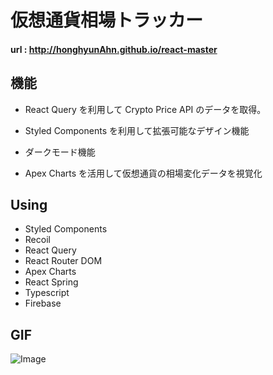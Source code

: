 # 仮想通貨相場トラッカー

#### url : http://honghyunAhn.github.io/react-master

## 機能

- React Query を利用して Crypto Price API のデータを取得。

- Styled Components を利用して拡張可能なデザイン機能

- ダークモード機能

- Apex Charts を活用して仮想通貨の相場変化データを視覚化

## Using

- Styled Components
- Recoil
- React Query
- React Router DOM
- Apex Charts
- React Spring
- Typescript
- Firebase

## GIF

![Image](https://github.com/user-attachments/assets/5cc1ccad-668f-465e-b515-3efa979452e5)
